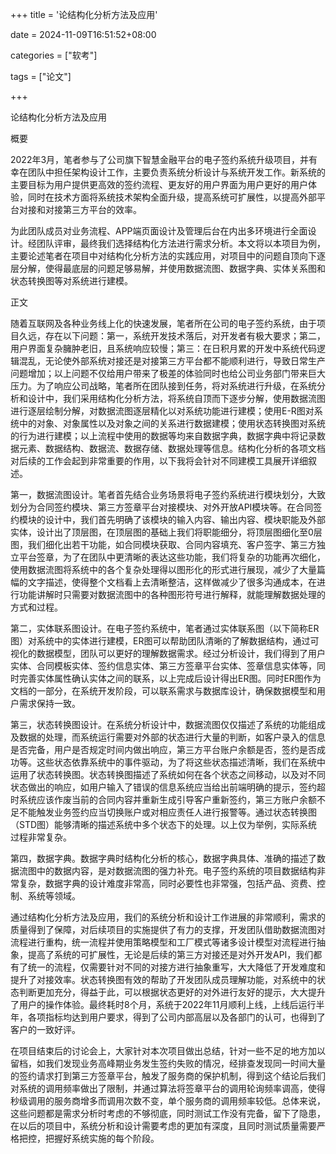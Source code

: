+++
title = '论结构化分析方法及应用'

date = 2024-11-09T16:51:52+08:00

categories = ["软考"]

tags = ["论文"]

+++



论结构化分析方法及应用

 

概要

 

2022年3月，笔者参与了公司旗下智慧金融平台的电子签约系统升级项目，并有幸在团队中担任架构设计工作，主要负责系统分析设计与系统开发工作。新系统的主要目标为用户提供更高效的签约流程、更友好的用户界面为用户更好的用户体验，同时在技术方面将系统技术架构全面升级，提高系统可扩展性，以提高外部平台对接和对接第三方平台的效率。

为此团队成员对业务流程、APP端页面设计及管理后台在内出多环境进行全面设计。经团队评审，最终我们选择结构化方法进行需求分析。本文将以本项目为例，主要论述笔者在项目中对结构化分析方法的实践应用，对项目中的问题自顶向下逐层分解，使得最底层的问题足够易解，并使用数据流图、数据字典、实体关系图和状态转换图等对系统进行建模。

 

 

正文

随着互联网及各种业务线上化的快速发展，笔者所在公司的电子签约系统，由于项目久远，存在以下问题：第一，系统开发技术落后，对开发者有极大要求；第二，用户界面复杂臃肿老旧，且系统响应较慢；第三：在日积月累的开发中系统代码逻辑混乱，无论使外部系统对接还是对接第三方平台都不能顺利进行，导致日常生产问题增加；以上问题不仅给用户带来了极差的体验同时也给公司业务部门带来巨大压力。为了响应公司战略，笔者所在团队接到任务，将对系统进行升级，在系统分析和设计中，我们采用结构化分析方法，将系统自顶而下逐步分解，使用数据流图进行逐层绘制分解，对数据流图逐层精化以对系统功能进行建模；使用E-R图对系统中的对象、对象属性以及对象之间的关系进行数据建模；使用状态转换图对系统的行为进行建模；以上流程中使用的数据等均来自数据字典，数据字典中将记录数据元素、数据结构、数据流、数据存储、数据处理等信息。结构化分析的各项文档对后续的工作会起到非常重要的作用，以下我将会针对不同建模工具展开详细叙述。

 

第一，数据流图设计。笔者首先结合业务场景将电子签约系统进行模块划分，大致划分为合同签约模块、第三方签章平台对接模块、对外开放API模块等。在合同签约模块的设计中，我们首先明确了该模块的输入内容、输出内容、模块职能及外部实体，设计出了顶层图，在顶层图的基础上我们将职能细分，将顶层图细化至0层图，我们细化出若干功能，如合同模块获取、合同内容填充、客户签字、第三方独立平台签章，为了在团队中更清晰的表达这些功能，我们将复杂的功能再次细化，使用数据流图将系统中的各个复杂处理得以图形化的形式进行展现，减少了大量篇幅的文字描述，使得整个文档看上去清晰整洁，这样做减少了很多沟通成本，在进行功能讲解时只需要对数据流图中的各种图形符号进行解释，就能理解数据处理的方式和过程。

 

第二，实体联系图设计。在电子签约系统中，笔者通过实体联系图（以下简称ER图）对系统中的实体进行建模，ER图可以帮助团队清晰的了解数据结构，通过可视化的数据模型，团队可以更好的理解数据需求。经过分析设计，我们得到了用户实体、合同模板实体、签约信息实体、第三方签章平台实体、签章信息实体等，同时完善实体属性确认实体之间的联系，以上完成后设计得出ER图。同时ER图作为文档的一部分，在系统开发阶段，可以联系需求与数据库设计，确保数据模型和用户需求保持一致。

 

第三，状态转换图设计。在系统分析设计中，数据流图仅仅描述了系统的功能组成及数据的处理，而系统运行需要对外部的状态进行大量的判断，如客户录入的信息是否完备，用户是否规定时间内做出响应，第三方平台账户余额是否，签约是否成功等。这些状态依靠系统中的事件驱动，为了将这些状态描述清晰，我们在系统中运用了状态转换图。状态转换图描述了系统如何在各个状态之间移动，以及对不同状态做出的响应，如用户输入了错误的信息系统应当给出前端明确的提示，签约超时系统应该作废当前的合同内容并重新生成引导客户重新签约，第三方账户余额不足不能触发业务签约应当切换账户或对相应责任人进行报警等。通过状态转换图（STD图）能够清晰的描述系统中多个状态下的处理。以上仅为举例，实际系统过程非常复杂。

 

第四，数据字典。数据字典时结构化分析的核心，数据字典具体、准确的描述了数据流图中的数据内容，是对数据流图的强力补充。电子签约系统的项目数据结构非常复杂，数据字典的设计难度非常高，同时必要性也非常强，包括产品、资费、控制、系统等领域。

 

通过结构化分析方法及应用，我们的系统分析和设计工作进展的非常顺利，需求的质量得到了保障，对后续项目的实施提供了有力的支撑，开发团队借助数据流图对流程进行重构，统一流程并使用策略模型和工厂模式等诸多设计模型对流程进行抽象，提高了系统的可扩展性，无论是后续的第三方对接还是对外开发API，我们都有了统一的流程，仅需要针对不同的对接方进行抽象重写，大大降低了开发难度和提升了对接效率。状态转换图有效的帮助了开发团队成员理解功能，对系统中的状态判断更加充分，得益于此，可以根据状态更好的对外进行友好的提示，大大提升了用户的操作体验。最终耗时8个月，系统于2022年11月顺利上线，上线后运行半年，各项指标均达到用户要求，得到了公司内部高层以及各部门的认可，也得到了客户的一致好评。

 

在项目结束后的讨论会上，大家针对本次项目做出总结，针对一些不足的地方加以留档，如我们发现业务高峰期业务发生签约失败的情况，经排查发现同一时间大量的签约请求打到第三方签章平台，触发了服务商的保护机制，得到这个结论后我们对系统的调用频率做出了限制，并通过算法将签章平台的调用轮询频率调高，使得秒级调用的服务商增多而调用次数不变，单个服务商的调用频率较低。总体来说，这些问题都是需求分析时考虑的不够彻底，同时测试工作没有完备，留下了隐患，在以后的项目中，系统分析和设计需要考虑的更加有深度，且同时测试质量需要严格把控，把握好系统实施的每个阶段。

 

 
